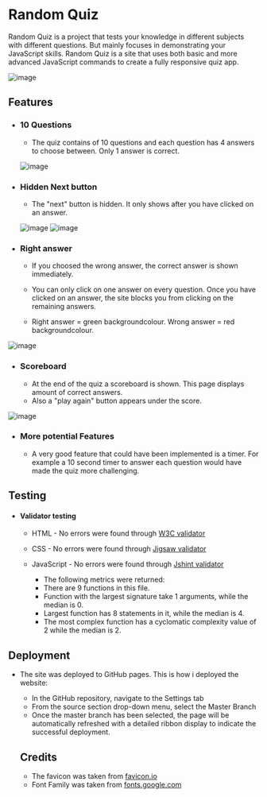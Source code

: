 # Random Quiz

Random Quiz is a project that tests your knowledge in different subjects with different questions. But mainly focuses in demonstrating your JavaScript skills. Random Quiz is a site that uses both basic and more advanced JavaScript commands to create a fully responsive quiz app.

![image](https://github.com/ReduanHalim/Project-2-html-css-js-quiz-game/assets/147494985/088ebe5f-34b3-49b2-a50b-740b49da8db4)

## Features

* ### 10 Questions

    - The quiz contains of 10 questions and each question has 4 answers to choose between. Only 1 answer is correct.

    ![image](https://github.com/ReduanHalim/Project-2-html-css-js-quiz-game/assets/147494985/d5c14739-ced4-48ae-b7a6-50b907c93a90)

* ### Hidden Next button

    - The "next" button is hidden. It only shows after you have clicked on an answer.

    ![image](https://github.com/ReduanHalim/Project-2-html-css-js-quiz-game/assets/147494985/267fe5d7-0548-4959-8662-5a06ce15f380)
    ![image](https://github.com/ReduanHalim/Project-2-html-css-js-quiz-game/assets/147494985/77c0023a-e704-401e-b5a6-4c8cbeae37d3)

* ### Right answer

    - If you choosed the wrong answer, the correct answer is shown immediately.

    - You can only click on one answer on every question. Once you have clicked on an answer, the site blocks you from clicking on the remaining answers.

    - Right answer = green backgroundcolour. Wrong answer = red backgroundcolour.

![image](https://github.com/ReduanHalim/Project-2-html-css-js-quiz-game/assets/147494985/58188a4e-e40f-4c8f-8e46-f19a2d7fe8e8)


* ### Scoreboard

    - At the end of the quiz a scoreboard is shown. This page displays amount of correct answers.
    - Also a "play again" button appears under the score.

![image](https://github.com/ReduanHalim/Project-2-html-css-js-quiz-game/assets/147494985/8b1679bb-eaa0-447e-bfcd-72669597654c)

* ### More potential Features

    - A very good feature that could have been implemented is a timer. For example a 10 second timer to answer each question would have made the quiz more challenging.


## Testing
* #### Validator testing
     - HTML - No errors were found through [W3C validator](https://validator.w3.org/nu/#textarea)

     - CSS - No errors were found through [Jigsaw validator](https://jigsaw.w3.org/css-validator/validator)

     - JavaScript - No errors were found through [Jshint validator](https://jshint.com/)
         
         - The following metrics were returned:
         - There are 9 functions in this file.
         - Function with the largest signature take 1 arguments, while the median is 0.
         - Largest function has 8 statements in it, while the median is 4.
         - The most complex function has a cyclomatic complexity value of 2 while the median is 2.


## Deployment
 

- The site was deployed to GitHub pages. This is how i deployed the website: 

  - In the GitHub repository, navigate to the Settings tab 
  - From the source section drop-down menu, select the Master Branch
  - Once the master branch has been selected, the page will be automatically refreshed with a detailed ribbon display to indicate the successful deployment.


  ## Credits

     - The favicon was taken from [favicon.io](https://favicon.io/)
     - Font Family was taken from [fonts.google.com](https://fonts.google.com/specimen/Playfair+Display) 